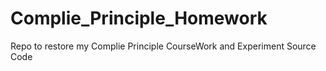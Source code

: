 # Complie_Principle_Homework
Repo to restore my Complie Principle CourseWork and Experiment Source Code
